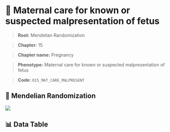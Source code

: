 # 🧪 Maternal care for known or suspected malpresentation of fetus

> **Root:** Mendelian Randomization

> **Chapter:** 15  

> **Chapter name:** Pregnancy

> **Phenotype:** Maternal care for known or suspected malpresentation of fetus  

> **Code:** `O15_MAT_CARE_MALPRESENT`

## 🧬 Mendelian Randomization  

<img src="/MR/Figures/Forward/O15_MAT_CARE_MALPRESENT.png"/>

## 📊 Data Table

<CsvTableMRF src="/public/MR/Data/Forward/O15_MAT_CARE_MALPRESENT.csv"/>
